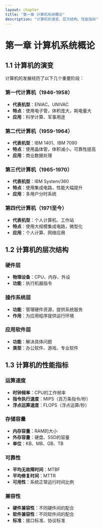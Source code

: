 ```yaml
---
layout: chapter
title: "第一章 计算机系统概论"
description: "计算机的演变、层次结构、性能指标"
---
```


# 第一章 计算机系统概论

## 1.1 计算机的演变

计算机的发展经历了以下几个重要阶段：

### 第一代计算机（1946-1958）
- **代表机型**：ENIAC、UNIVAC
- **特点**：使用电子管，体积庞大，耗电量大
- **应用**：科学计算、军事用途

### 第二代计算机（1959-1964）
- **代表机型**：IBM 1401、IBM 7090
- **特点**：使用晶体管，体积减小，可靠性提高
- **应用**：商业数据处理

### 第三代计算机（1965-1970）
- **代表机型**：IBM System/360
- **特点**：使用集成电路，性能大幅提升
- **应用**：多用户分时系统

### 第四代计算机（1971至今）
- **代表机型**：个人计算机、工作站
- **特点**：使用大规模集成电路，微型化
- **应用**：个人计算、网络应用

## 1.2 计算机的层次结构

### 硬件层
- **物理设备**：CPU、内存、外设
- **功能**：执行机器指令

### 操作系统层
- **功能**：管理硬件资源，提供系统服务
- **作用**：为应用程序提供运行环境

### 应用软件层
- **功能**：解决具体问题
- **类型**：办公软件、游戏、专业软件

## 1.3 计算机的性能指标

### 运算速度
- **时钟频率**：CPU的工作频率
- **指令执行速度**：MIPS（百万条指令/秒）
- **浮点运算速度**：FLOPS（浮点运算/秒）

### 存储容量
- **内存容量**：RAM的大小
- **外存容量**：硬盘、SSD的容量
- **单位**：KB、MB、GB、TB

### 可靠性
- **平均无故障时间**：MTBF
- **平均修复时间**：MTTR
- **可用性**：系统正常运行时间比例

### 兼容性
- **硬件兼容性**：不同硬件间的配合
- **软件兼容性**：不同软件间的配合
- **标准**：接口标准、协议标准 